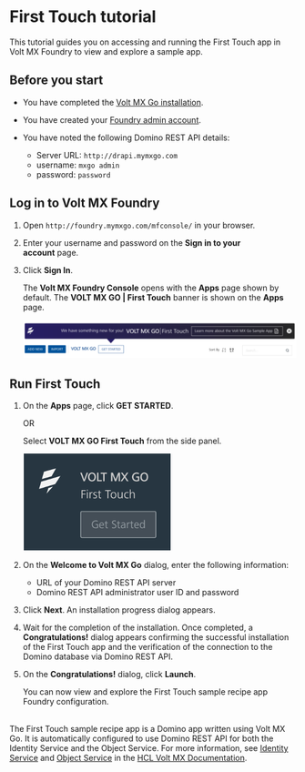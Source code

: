 # First Touch tutorial

This tutorial guides you on accessing and running the First Touch app in Volt MX Foundry to view and explore a sample app. 

## Before you start

- You have completed the [Volt MX Go installation](installation.md).
- You have created your [Foundry admin account](../howto/foundryadminaccount.md).
- You have noted the following Domino REST API details:

    - Server URL: `http://drapi.mymxgo.com` 
    - username: `mxgo admin`
    - password: `password`

## Log in to Volt MX Foundry

1. Open `http://foundry.mymxgo.com/mfconsole/` in your browser. 
2. Enter your username and password on the **Sign in to your account** page. 
3. Click **Sign In**.  

   The **Volt MX Foundry Console** opens with the **Apps** page shown by default. The **VOLT MX GO | First Touch** banner is shown on the **Apps** page.  

   ![First Touch banner](../assets/images/firsttouch.png)

## Run First Touch

1. On the **Apps** page, click **GET STARTED**.

    OR

    Select **VOLT MX GO First Touch** from the side panel. 

    ![Volt MX GO First Touch ](../assets/images/firsttouchsidepanel.png)

2. On the **Welcome to Volt MX Go** dialog, enter the following information:
    
    - URL of your Domino REST API server
    - Domino REST API administrator user ID and password

3. Click **Next**. An installation progress dialog appears. 

4. Wait for the completion of the installation. Once completed, a **Congratulations!** dialog appears confirming the successful installation of the First Touch app and the verification of the connection to the Domino database via Domino REST API. 
 
5. On the **Congratulations!** dialog, click **Launch**. 
    
   You can now view and explore the First Touch sample recipe app Foundry configuration.  
 

The First Touch sample recipe app is a Domino app written using Volt MX Go. It is automatically configured to use Domino REST API for both the Identity Service and the Object Service. For more information, see [Identity Service](https://opensource.hcltechsw.com/volt-mx-docs/95/docs/documentation/Foundry/voltmx_foundry_user_guide/Content/Identity.html) and [Object Service](https://opensource.hcltechsw.com/volt-mx-docs/95/docs/documentation/Foundry/voltmx_foundry_user_guide/Content/Objectservices.html) in the [HCL Volt MX Documentation](https://opensource.hcltechsw.com/volt-mx-docs/95/docs/documentation/index.html). 